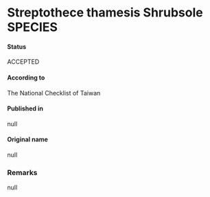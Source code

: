 Streptothece thamesis Shrubsole SPECIES
=======

#### Status
ACCEPTED

#### According to
The National Checklist of Taiwan

#### Published in
null

#### Original name
null

### Remarks
null